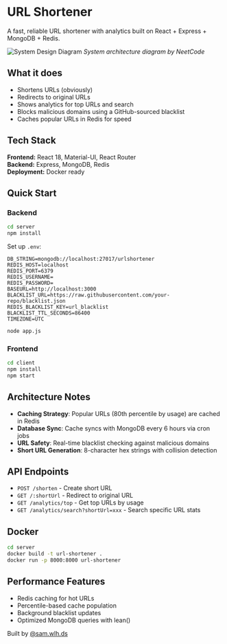 # URL Shortener

A fast, reliable URL shortener with analytics built on React + Express + MongoDB + Redis.

![System Design Diagram](https://i.ibb.co/YTqzM2XL/neet-Code-bitly.png)
*System architecture diagram by NeetCode*

## What it does

- Shortens URLs (obviously)
- Redirects to original URLs 
- Shows analytics for top URLs and search
- Blocks malicious domains using a GitHub-sourced blacklist
- Caches popular URLs in Redis for speed

## Tech Stack

**Frontend:** React 18, Material-UI, React Router  
**Backend:** Express, MongoDB, Redis  
**Deployment:** Docker ready

## Quick Start

### Backend
```bash
cd server
npm install
```

Set up `.env`:
```env
DB_STRING=mongodb://localhost:27017/urlshortener
REDIS_HOST=localhost
REDIS_PORT=6379
REDIS_USERNAME=
REDIS_PASSWORD=
BASEURL=http://localhost:3000
BLACKLIST_URL=https://raw.githubusercontent.com/your-repo/blacklist.json
REDIS_BLACKLIST_KEY=url_blacklist
BLACKLIST_TTL_SECONDS=86400
TIMEZONE=UTC
```

```bash
node app.js
```

### Frontend
```bash
cd client
npm install
npm start
```

## Architecture Notes

- **Caching Strategy**: Popular URLs (80th percentile by usage) are cached in Redis
- **Database Sync**: Cache syncs with MongoDB every 6 hours via cron jobs
- **URL Safety**: Real-time blacklist checking against malicious domains
- **Short URL Generation**: 8-character hex strings with collision detection

## API Endpoints

- `POST /shorten` - Create short URL
- `GET /:shortUrl` - Redirect to original URL
- `GET /analytics/top` - Get top URLs by usage
- `GET /analytics/search?shortUrl=xxx` - Search specific URL stats

## Docker

```bash
cd server
docker build -t url-shortener .
docker run -p 8000:8000 url-shortener
```

## Performance Features

- Redis caching for hot URLs
- Percentile-based cache population
- Background blacklist updates
- Optimized MongoDB queries with lean()

Built by [@sam.wlh.ds](https://github.com/sam-wlh-ds)
